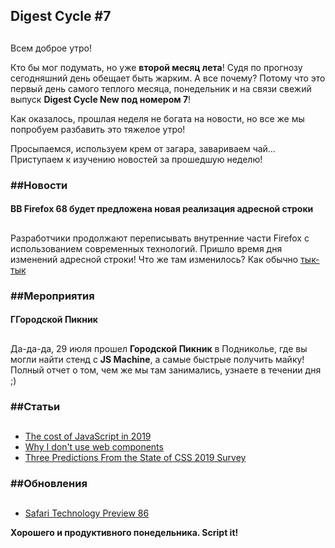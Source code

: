 ## Digest Cycle #7

## 

Всем доброе утро!

Кто бы мог подумать, но уже **второй месяц лета**! Судя по прогнозу сегодняшний день обещает быть жарким. А все почему? Потому что это первый день самого теплого месяца, понедельник и на связи свежий выпуск **Digest Cycle New под номером 7**!

Как оказалось, прошлая неделя не богата на новости, но все же мы попробуем разбавить это тяжелое утро!

Просыпаемся, используем крем от загара, завариваем чай… Приступаем к изучению новостей за прошедшую неделю!

### ##Новости

#### ВВ Firefox 68 будет предложена новая реализация адресной строки

## 

Разработчики продолжают переписывать внутренние части Firefox с использованием современных технологий. Пришло время дня изменений адресной строки! Что же там изменилось? Как обычно [тык-тык](https://vk.com/away.php?to=https%3A%2F%2Fwww.opennet.ru%2Fopennews%2Fart.shtml%3Fnum%3D50983)

### ##Мероприятия

#### ГГородской Пикник

## 

Да-да-да, 29 июля прошел **Городской Пикник** в Подниколье, где вы могли найти стенд с **JS Machine**, а самые быстрые получить майку! Полный отчет о том, чем же мы там занимались, узнаете в течении дня ;)

### ##Статьи

## 

- [The cost of JavaScript in 2019](https://vk.com/away.php?to=https%3A%2F%2Fv8.dev%2Fblog%2Fcost-of-javascript-2019)
- [Why I don't use web components](https://vk.com/away.php?to=https%3A%2F%2Fdev.to%2Frichharris%2Fwhy-i-don-t-use-web-components-2cia)
- [Three Predictions From the State of CSS 2019 Survey](https://vk.com/away.php?to=https%3A%2F%2Fcss-tricks.com%2Fthree-predictions-from-the-state-of-css-2019-survey%2F)

### ##Обновления

## 

- [Safari Technology Preview 86](https://vk.com/away.php?to=https%3A%2F%2Fwebkit.org%2Fblog%2F9375%2Frelease-notes-for-safari-technology-preview-86%2F)

**Хорошего и продуктивного понедельника. Script it!**